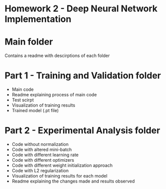 # Homework 2 - Deep Neural Network Implementation

# Main folder
Contains a readme with descirptions of each folder

# Part 1 - Training and Validation folder
- Main code
- Readme explaining process of main code
- Test scirpt
- Visualization of training results
- Trained model (.pt file)

# Part 2 - Experimental Analysis folder 
- Code without normalization
- Code with altered mini-batch
- Code with different learning rate
- Code with different optimizers
- Code with different weight initialization approach
- Code with L2 regularization
- Visualization of training results for each model
- Readme explaining the changes made and results observed
